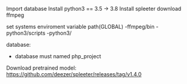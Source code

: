 Import database
Install python3 == 3.5 -> 3.8
Install spleeter
download ffmpeg

set systems enviroment variable path(GLOBAL) 
-ffmpeg/bin
-python3/scripts
-python3/


database: 
- database must named php_project


Download pretrained model: 
https://github.com/deezer/spleeter/releases/tag/v1.4.0